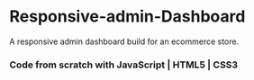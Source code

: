 # Responsive-admin-Dashboard

A responsive admin dashboard build for an ecommerce store.

### Code from scratch with JavaScript | HTML5 | CSS3
